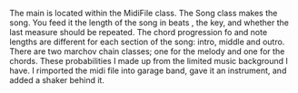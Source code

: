 The main is located within the MidiFile class.
The Song class makes the song. You feed it the length of the song in beats , the key, and whether the last measure should be repeated.
The chord progression fo and note lengths are different for each section of the song: intro, middle and outro.
There are two marchov chain classes; one for the melody and one for the chords. These probabilities I made up from the limited music background I have.
I rimported the midi file into garage band, gave it an instrument, and added a shaker behind it.
